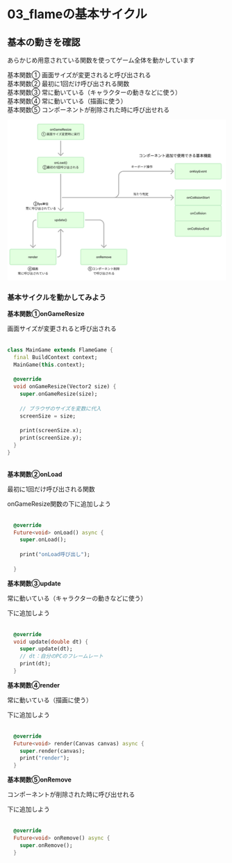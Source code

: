 # **03_flameの基本サイクル**

## **基本の動きを確認**

あらかじめ用意されている関数を使ってゲーム全体を動かしています  

基本関数① 画面サイズが変更されると呼び出される  
基本関数② 最初に1回だけ呼び出される関数  
基本関数③ 常に動いている（キャラクターの動きなどに使う）  
基本関数④ 常に動いている（描画に使う）  
基本関数⑤ コンポーネントが削除された時に呼び出せれる

![base](img/03_life1-1.png)

### **基本サイクルを動かしてみよう**

**基本関数①onGameResize**

画面サイズが変更されると呼び出される


```dart

class MainGame extends FlameGame {
  final BuildContext context;
  MainGame(this.context);

  @override
  void onGameResize(Vector2 size) {
    super.onGameResize(size);

    // ブラウザのサイズを変数に代入
    screenSize = size;

    print(screenSize.x);
    print(screenSize.y);
  }
}



```

**基本関数②onLoad**

最初に1回だけ呼び出される関数

onGameResize関数の下に追加しよう

```dart

  @override
  Future<void> onLoad() async {
    super.onLoad();

    print("onLoad呼び出し");

  }

```

**基本関数③update**

常に動いている（キャラクターの動きなどに使う）

下に追加しよう

```dart

  @override
  void update(double dt) {
    super.update(dt);
    // dt：自分のPCのフレームレート
    print(dt);
  }

```

**基本関数④render**

常に動いている（描画に使う）

下に追加しよう

```dart

  @override
  Future<void> render(Canvas canvas) async {
    super.render(canvas);
    print("render");
  }

```

**基本関数⑤onRemove**

コンポーネントが削除された時に呼び出せれる

下に追加しよう

```dart

  @override
  Future<void> onRemove() async {
    super.onRemove();
  }

```